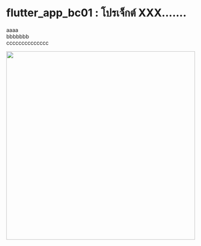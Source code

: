 # flutter_app_bc01 : โปรเจ็กต์ XXX.......
aaaa
<br>
bbbbbbb
<br>
cccccccccccccc

<img src="https://user-images.githubusercontent.com/89175047/134307921-1cf29c83-3339-4c95-a1be-862a4e8a7faf.png" height="500" >
